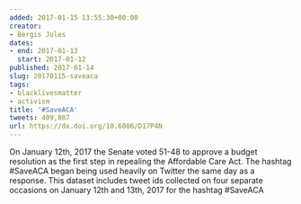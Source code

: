 ```yaml
---
added: 2017-01-15 13:55:30+00:00
creator:
- Bergis Jules
dates:
- end: 2017-01-13
  start: 2017-01-12
published: 2017-01-14
slug: 20170115-saveaca
tags:
- blacklivesmatter
- activism
title: '#SaveACA'
tweets: 409,887
url: https://dx.doi.org/10.6086/D17P4N
---
```


On January 12th, 2017 the Senate voted 51-48 to approve a budget resolution as the first step in repealing the Affordable Care Act. The hashtag #SaveACA began being used heavily on Twitter the same day as a response. This dataset includes tweet ids collected on four separate occasions on January 12th and 13th, 2017 for the hashtag #SaveACA
